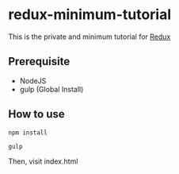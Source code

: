 # redux-minimum-tutorial
This is the private and minimum tutorial for <a href="http://rackt.org/redux/">Redux</a>

## Prerequisite

* NodeJS
* gulp (Global Install)

## How to use



```
npm install
```

```
gulp
```

Then, visit index.html
